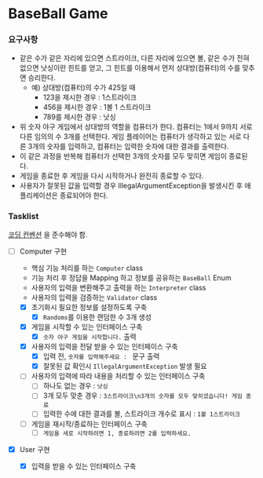 # BaseBall Game

### 요구사항 
- 같은 수가 같은 자리에 있으면 스트라이크, 다른 자리에 있으면 볼, 같은 수가 전혀 없으면 낫싱이란 힌트를 얻고, 그 힌트를 이용해서 먼저 상대방(컴퓨터)의 수를 맞추면 승리한다.  
  - 예) 상대방(컴퓨터)의 수가 425일 때  
    - 123을 제시한 경우 : 1스트라이크  
    - 456을 제시한 경우 : 1볼 1 스트라이크  
    - 789를 제시한 경우 : 낫싱  
- 위 숫자 야구 게임에서 상대방의 역할을 컴퓨터가 한다. 컴퓨터는 1에서 9까지 서로 다른 임의의 수 3개를 선택한다. 게임 플레이어는 컴퓨터가 생각하고 있는 서로 다른 3개의 숫자를 입력하고, 컴퓨터는 입력한 숫자에 대한 결과를 출력한다.
- 이 같은 과정을 반복해 컴퓨터가 선택한 3개의 숫자를 모두 맞히면 게임이 종료된다. 
- 게임을 종료한 후 게임을 다시 시작하거나 완전히 종료할 수 있다.
- 사용자가 잘못된 값을 입력할 경우 IllegalArgumentException을 발생시킨 후 애플리케이션은 종료되어야 한다.


### Tasklist
[코딩 컨벤션](https://github.com/woowacourse/woowacourse-docs/tree/main/styleguide/java) 을 준수해야 함.
- [ ] Computer 구현
  - 핵심 기능 처리를 하는 `Computer` class
  - 기능 처리 후 정답을 Mapping 하고 정보를 공유하는 `BaseBall` Enum 
  - 사용자의 입력을 변환해주고 출력을 하는 `Interpreter` class
  - 사용자의 입력을 검증하는 `Validator` class   

  - [x] 초기화시 필요한 정보를 설정하도록 구축
    - [x] `Randoms`를 이용한 랜덤한 수 3개 생성
  - [x] 게임을 시작할 수 있는 인터페이스 구축
    - [x]  `숫자 야구 게임을 시작합니다.` 출력 
  - [x] 사용자의 입력을 전달 받을 수 있는 인터페이스 구축
    - [x] 입력 전, `숫자를 입력해주세요 : ` 문구 출력  
    - [x] 잘못된 값 확인시 `IllegalArgumentException` 발생 필요
  - [ ] 사용자의 입력에 따라 내용을 처리할 수 있는 인터페이스 구축
    - [ ] 하나도 없는 경우 : `낫싱`
    - [ ] 3개 모두 맞춘 경우 : `3스트라이크\n3개의 숫자를 모두 맞히셨습니다! 게임 종료`
    - [ ] 입력한 수에 대한 결과를 볼, 스트라이크 개수로 표시 : `1볼 1스트라이크`
  - [ ] 게임을 재시작/종료하는 인터페이스 구축
    - [ ] `게임을 새로 시작하려면 1, 종료하려면 2를 입력하세요.`
- [x] User 구현 
  - [x] 입력을 받을 수 있는 인터페이스 구축